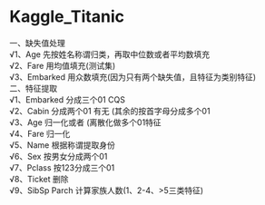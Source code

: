 # Kaggle_Titanic

一、缺失值处理  
√1、Age 先按姓名称谓归类，再取中位数或者平均数填充  
√2、Fare 用均值填充(测试集)  
√3、Embarked 用众数填充(因为只有两个缺失值，且特征为类别特征)  
二、特征提取  
√1、Embarked 分成三个01	CQS  
√2、Cabin 分成两个01  有无  (其余的按首字母分成多个01  
√3、Age 归一化或者 (离散化做多个01特征  
√4、Fare 归一化  
√5、Name 根据称谓提取身份  
√6、Sex 按男女分成两个01  
√7、Pclass 按123分成三个01  
√8、Ticket 删除  
√9、SibSp Parch 计算家族人数(1、2-4、>5三类特征)  
